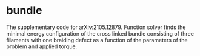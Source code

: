 # bundle
The supplementary code for arXiv:2105.12879. Function solver finds the minimal energy configuration of the cross linked bundle consisting of three filaments with one braiding defect as a function of the parameters of the problem and applied torque. 
